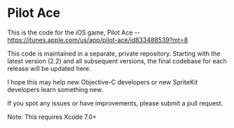 # Pilot Ace

This is the code for the iOS game, Pilot Ace -- https://itunes.apple.com/us/app/pilot-ace/id833488539?mt=8

This code is maintained in a separate, private repository.  Starting with the latest version (2.2) and all subsequent versions, the final codebase for each release will be updated here.

I hope this may help new Objective-C developers or new SpriteKit developers learn something new.

If you spot any issues or have improvements, please submit a pull request.

Note: This requires Xcode 7.0+
